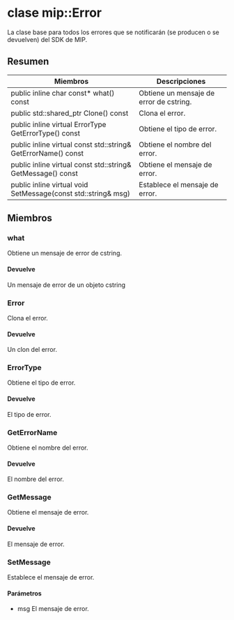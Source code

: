 # <a name="class-miperror"></a>clase mip::Error 
La clase base para todos los errores que se notificarán (se producen o se devuelven) del SDK de MIP.
  
## <a name="summary"></a>Resumen
 Miembros                        | Descripciones                                
--------------------------------|---------------------------------------------
public inline char const* what() const  |  Obtiene un mensaje de error de cstring.
public std::shared_ptr<Error> Clone() const  |  Clona el error.
public inline virtual ErrorType GetErrorType() const  |  Obtiene el tipo de error.
public inline virtual const std::string& GetErrorName() const  |  Obtiene el nombre del error.
public inline virtual const std::string& GetMessage() const  |  Obtiene el mensaje de error.
public inline virtual void SetMessage(const std::string& msg)  |  Establece el mensaje de error.
  
## <a name="members"></a>Miembros
  
### <a name="what"></a>what
Obtiene un mensaje de error de cstring.
  
#### <a name="returns"></a>Devuelve
Un mensaje de error de un objeto cstring
  
### <a name="error"></a>Error
Clona el error.
  
#### <a name="returns"></a>Devuelve
Un clon del error.
  
### <a name="errortype"></a>ErrorType
Obtiene el tipo de error.
  
#### <a name="returns"></a>Devuelve
El tipo de error.
  
### <a name="geterrorname"></a>GetErrorName
Obtiene el nombre del error.
  
#### <a name="returns"></a>Devuelve
El nombre del error.
  
### <a name="getmessage"></a>GetMessage
Obtiene el mensaje de error.
  
#### <a name="returns"></a>Devuelve
El mensaje de error.
  
### <a name="setmessage"></a>SetMessage
Establece el mensaje de error.
  
#### <a name="parameters"></a>Parámetros
* msg El mensaje de error.